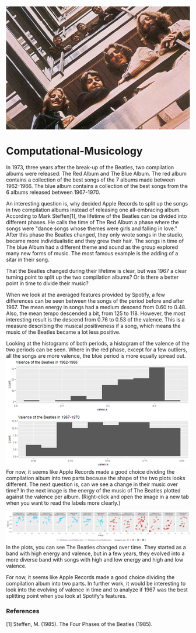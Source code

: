 ![Alt text](beatles.jpg "Title")
# Computational-Musicology
In 1973, three years after the break-up of the Beatles, two compilation albums were released: The Red Album and The Blue Album. The red album contains a collection of the best songs of the 7 albums made between 1962-1966. The blue album contains a collection of the best songs from the 6 albums released between 1967-1970.

An interesting question is, why decided Apple Records to split up the songs in two compilation albums instead of releasing one all-embracing album. According to Mark Steffen[1], the lifetime of the Beatles can be divided into different phases. He calls the time of The Red Album a phase where the songs were "dance songs whose themes were girls and falling in love." After this phase the Beatles changed, they only wrote songs in the studio, became more individualistic and they grew their hair. The songs in time of The blue Album had a different theme and sound as the group explored many new forms of music. The most famous example is the adding of a sitar in their song.

That the Beatles changed during their lifetime is clear, but was 1967 a clear turning point to split up the two compilation albums? Or is there a better point in time to divide their music?

When we look at the averaged features provided by Spotify, a few differences can be seen between the songs of the period before and after 1967. The mean energy in songs had a medium descend from 0.60 to 0.48. Also, the mean tempo descended a bit, from 125 to 118. However, the most interesting result is the descend from 0.76 to 0.53 of the valence. This is a measure describing the musical positiveness if a song, which means the music of the Beatles became a lot less positive.

Looking at the histograms of both periods, a histogram of the valence of the two periods can be seen. Where in the red phase, except for a few outliers, all the songs are more valence, the blue period is more equally spread out. 
![Alt text](Red.png "Title")
![Alt text](Blue.png "Title")
For now, it seems like Apple Records made a good choice dividing the compilation album into two parts because the shape of the two plots looks different. The next question is, can we see a change in their music over time? In the next image is the energy of the music of The Beatles plotted against the valence per album. (Right-click and open the image in a new tab when you want to read the labels more clearly.)

![Alt text](Valence-energy.png "Title")
In the plots, you can see The Beatles changed over time. They started as a band with high energy and valence, but in a few years, they evolved into a more diverse band with songs with high and low energy and high and low valence.

For now, it seems like Apple Records made a good choice dividing the compilation album into two parts. In further work, it would be interesting to look into the evolving of valence in time and to analyze if 1967 was the best splitting point when you look at Spotify's features.

### References
[1] Steffen, M. (1985). The Four Phases of the Beatles (1985).
